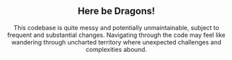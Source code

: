 <h2></h2>

<div align="center">
<h2>Here be Dragons!</h2>
 <p>
        This codebase is quite messy and potentially unmaintainable, subject to frequent and substantial changes. Navigating through the code may feel like wandering through uncharted territory where unexpected challenges and complexities abound. 
    </p>

</div>
